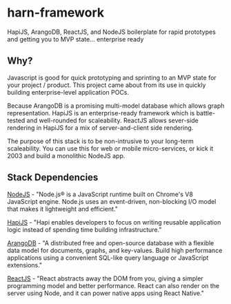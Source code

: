 # harn-framework
HapiJS, ArangoDB, ReactJS, and NodeJS boilerplate for rapid prototypes and getting you to MVP state... enterprise ready

## Why?
Javascript is good for quick prototyping and sprinting to an MVP state for your project / product. This project came about from its use in quickly building enterprise-level application POCs.

Because ArangoDB is a promising multi-model database which allows graph representation. HapiJS is an enterprise-ready framework which is battle-tested and well-rounded for scaleability. ReactJS allows sever-side rendering in HapiJS for a mix of server-and-client side rendering.

The purpose of this stack is to be non-intrusive to your long-term scaleability. You can use this for web or mobile micro-services, or kick it 2003 and build a monolithic NodeJS app.

## Stack Dependencies
[NodeJS](https://nodejs.org/en/) - "Node.js® is a JavaScript runtime built on Chrome's V8 JavaScript engine. Node.js uses an event-driven, non-blocking I/O model that makes it lightweight and efficient."

[HapiJS](http://hapijs.com/) - "Hapi enables developers to focus on writing reusable application logic instead of spending time building infrastructure."

[ArangoDB](https://www.arangodb.com/) - "A distributed free and open-source database with a flexible data model for documents, graphs, and key-values. Build high performance applications using a convenient SQL-like query language or JavaScript extensions."

[ReactJS](http://facebook.github.io/react/) - "React abstracts away the DOM from you, giving a simpler programming model and better performance. React can also render on the server using Node, and it can power native apps using React Native."

